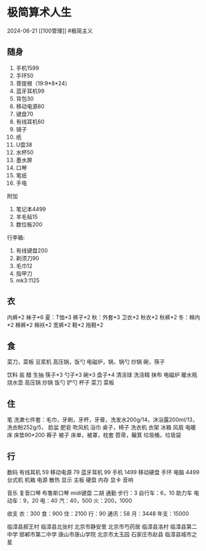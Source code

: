 # 极简算术人生
2024-06-21
[[100管理]]
#极简主义
## 随身

1. 手机1599
2. 手环50
3. 菩提根（19:9\*8\*24）
4. 蓝牙耳机99
5. 背包30
6. 移动电源80
7. 键盘70
8. 有线耳机60
9. 镜子
10. 纸
11. U盘38
12. 水杯50
13. 墨水屏
14. 口琴
15. 笔纸
16. 手电

附加

1. 笔记本4499
2. 羊毛毡15
3. 数位板200

行李箱:

1. 有线键盘200
2. 剃须刀90
3. 毛巾12
4. 指甲刀
5. mk3:1125

## 衣

内裤\*2 袜子\*6
夏：T恤\*3 裤子\*2
秋：外套\*3 卫衣\*2 秋衣\*2 秋裤\*2
冬：棉内\*2 棉裤\*2 棉袄\*2 宽裤\*2
鞋\*2 拖鞋\*2

## 食

菜刀，菜板
豆浆机
高压锅，饭勺
电磁炉，锅，锅勺
炒锅
碗，筷子

饮料
盐
醋
生抽
筷子\*3
勺子\*3
碗\*3
盘子\*4
清洁球
洗洁精
抹布
电磁炉
暖水瓶
烧水壶
高压锅
炒锅
饭勺
铲勺
杯子
菜刀
菜板

## 住

笔
洗漱七件套：毛巾，牙刷，牙杯，牙膏，洗发水200g/14，沐浴露200ml/13，洗衣粉252g/5，
脸盆
肥皂
吹风机
浴巾
桌子，椅子
洗衣机
衣架
冰箱
风扇
电暖
床
床垫90\*200
褥子
被子
床单，被罩，枕套
笤帚，簸箕
垃圾桶，垃圾袋

## 行

数码
有线耳机 59
移动电源 79
蓝牙耳机 99
手机 1499
移动硬盘
手环
电脑 4499
台式机
机箱
电源
散热
显示
主板
硬盘
内存
显卡
音响

音乐
复音口琴
布鲁斯口琴
midi键盘
二胡
通勤
步行：3
自行车：6，10
助力车
电动车：9，20
电：40
汽：40，500
火：200，1000



收支
衣：300
食：900
住：2100
行：90
通讯：58
月：3448
年支：15000




临漳县郝王村
临漳县北张村
北京市静安里
北京市芍药居
临漳县洛村
临漳县第二中学
邯郸市第二中学
唐山市唐山学院
北京市太玉园
石家庄市赵县
临漳县城市之星





